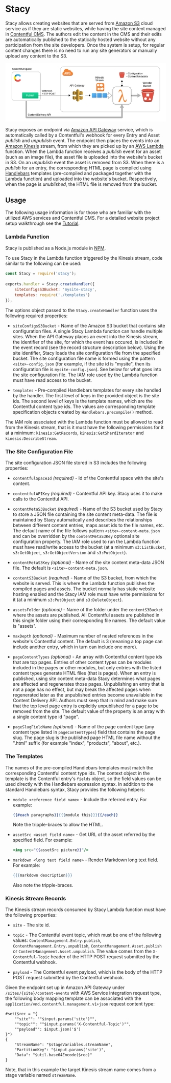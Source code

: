 # Stacy

Stacy allows creating websites that are served from [Amazon S3](https://aws.amazon.com/s3/) cloud service as if they are static websites, while having the site content managed in [Contentful CMS](https://www.contentful.com/). The authors edit the content in the CMS and their edits are automatically published to the statically hosted website without any participation from the site developers. Once the system is setup, for regular content changes there is no need to run any site generators or manually upload any content to the S3.

![Diagram](https://raw.githubusercontent.com/boylesoftware/stacy/master/docs/img/diagram.png)

Stacy exposes an endpoint via [Amazon API Gateway](https://aws.amazon.com/api-gateway/) service, which is automatically called by a Contentful's webhook for every Entry and Asset *publish* and *unpublish* event. The endpoint then places the events into an [Amazon Kinesis](https://aws.amazon.com/kinesis/) stream, from which they are picked up by an [AWS Lambda](https://aws.amazon.com/lambda/) function. When the Lambda function receives a *publish* event for an asset (such as an image file), the asset file is uploaded into the website's bucket in S3. On an *unpublish* event the asset is removed from S3. When there is a *publish* for an entry, the corresponding HTML page is compiled using [Handlebars](http://handlebarsjs.com) templates (pre-compiled and packaged together with the Lambda function) and uploaded into the website's bucket. Respectively, when the page is *unublished*, the HTML file is removed from the bucket.

## Usage

The following usage information is for those who are familiar with the utilized AWS services and Contentful CMS. For a detailed website project setup walkthrough see the [Tutorial](https://github.com/boylesoftware/stacy/blob/master/docs/TUTORIAL.md).

### Lambda Function

Stacy is published as a Node.js module in [NPM](https://www.npmjs.com/package/stacy).

To use Stacy in the Lambda function triggered by the Kinesis stream, code similar to the following can be used:

```javascript
const Stacy = require('stacy');

exports.handler = Stacy.createHandler({
	siteConfigsS3Bucket: 'mysite-stacy',
	templates: require('./templates')
});
```

The options object passed to the `Stacy.createHandler` function uses the following required properties:

* `siteConfigsS3Bucket` - Name of the Amazon S3 bucket that contains site configuration files. A single Stacy Lambda function can handle multiple sites. When the API Gateway places an event into the Kinesis stream, the identifier of the site, for which the event has occured, is included in the event record (see the record structure description below). Using the site identifier, Stacy loads the site configuration file from the specified bucket. The site configuration file name is formed using the pattern `<site>-config.json` (for example, if the site id is "mysite", then its configuration file is `mysite-config.json`). See below for what goes into the site configuration file. The IAM role used by the Lambda function must have read access to the bucket.

* `templates` - Pre-compiled Handlebars templates for every site handled by the handler. The first level of keys in the provided object is the site ids. The second level of keys is the template names, which are the Contentful content type ids. The values are corresponding template specification objects created by `Handlebars.precompile()` method.

The IAM role associated with the Lambda function must be allowed to read from the Kinesis stream, that is it must have the following permissions for it at a minimum: `kinesis:GetRecords`, `kinesis:GetShardIterator` and `kinesis:DescribeStream`.

### The Site Configuration File

The site configuration JSON file stored in S3 includes the following properties:

* `contentfulSpaceId` *(required)* - Id of the Contentful space with the site's content.

* `contentfulAPIKey` *(required)* - Contentful API key. Stacy uses it to make calls to the Contentful API.

* `contentMetaS3Bucket` *(required)* - Name of the S3 bucket used by Stacy to store a JSON file containing the site content meta-data. The file is maintained by Stacy automatically and describes the relationships between different content entries, maps asset ids to the file names, etc. The default name of the file follows pattern `<site>-content-meta.json` and can be overridden by the `contentMetaS3Key` optional site configuration property. The IAM role used to run the Lambda function must have read/write access to the bucket (at a minimum `s3:ListBucket`, `s3:GetObject`, `s3:GetObjectVersion` and `s3:PutObject`).

* `contentMetaS3Key` *(optional)* - Name of the site content meta-data JSON file. The default is `<site>-content-meta.json`.

* `contentS3Bucket` *(required)* - Name of the S3 bucket, from which the website is served. This is where the Lambda function publishes the compiled pages and assets. The bucket normally has static website hosting enabled and the Stacy IAM role must have write permissions for it (at a minimum `s3:PutObject` and `s3:DeleteObject`).

* `assetsFolder` *(optional)* - Name of the folder under the `contentS3Bucket` where the assets are published. All Contentful assets are published in this single folder using their corresponding file names. The default value is "assets".

* `maxDepth` *(optional)* - Maximum number of nested references in the website's Contentful content. The default is 3 (meaning a top page can include another entry, which in turn can include one more).

* `pageContentTypes` *(optional)* - An array with Contentful content type ids that are top pages. Entries of other content types can be modules included in the pages or other modules, but only entries with the listed content types generate HTML files (that is pages). When an entry is published, using site content meta-data Stacy determines what pages are affected and regenerates those pages. Unpublishing an entry that is not a page has no effect, but may break the affected pages when regenerated later as the unpublished entries become unavailable in the Content Delivery API. Authors must keep that in mind and make sure that the top level page entry is explicitly unpublished for a page to be removed from the site. The default value of the property is an array with a single content type id "page".

* `pageSlugFieldName` *(optional)* - Name of the page content type (any content type listed in `pageContentTypes`) field that contains the page slug. The page slug is the published page HTML file name without the ".html" suffix (for example "index", "products", "about", etc.).

### The Templates

The names of the pre-compiled Handlebars templates must match the corresponding Contentful content type ids. The context object in the template is the Contentful entry's `fields` object, so the field values can be used directly with the Handlebars expression syntax. In addition to the standard Handlebars syntax, Stacy provides the following helpers:

* `module <reference field name>` - Include the referred entry. For example:

  ```handlebars
  {{#each paragraphs}}{{{module this}}}{{/each}}
  ```

  Note the tripple-braces to allow the HTML.

* `assetSrc <asset field name>` - Get URL of the asset referred by the specified field. For example:

  ```handlebars
  <img src="{{assetSrc picture}}"/>
  ```

* `markdown <long text field name>` - Render Markdown long text field. For example:

  ```handlebars
  {{{markdown description}}}
  ```

  Also note the tripple-braces.

### Kinesis Stream Records

The Kinesis stream records consumed by Stacy Lambda function must have the following properties:

* `site` - The site id.

* `topic` - The Contentful event topic, which must be one of the following values: `ContentManagement.Entry.publish`, `ContentManagement.Entry.unpublish`, `ContentManagement.Asset.publish` or `ContentManagement.Asset.unpublish`. The value comes from the `X-Contentful-Topic` header of the HTTP POST request submitted by the Contentful webhook.

* `payload` - The Contentful event payload, which is the body of the HTTP POST request submitted by the Contentful webhook.

Given the endpoint set up in Amazon API Gateway under `/sites/{site}/content-events` with AWS Service integration request type, the following body mapping template can be associated with the `application/vnd.contentful.management.v1+json` request content type:

```
#set($rec = "{
    ""site"": ""$input.params('site')"",
    ""topic"": ""$input.params('X-Contentful-Topic')"",
    ""payload"": $input.json('$')
}")
{
    "StreamName": "$stageVariables.streamName",
    "PartitionKey": "$input.params('site')",
    "Data": "$util.base64Encode($rec)"
}
```

Note, that in this example the target Kinesis stream name comes from a stage variable named `streamName`.
